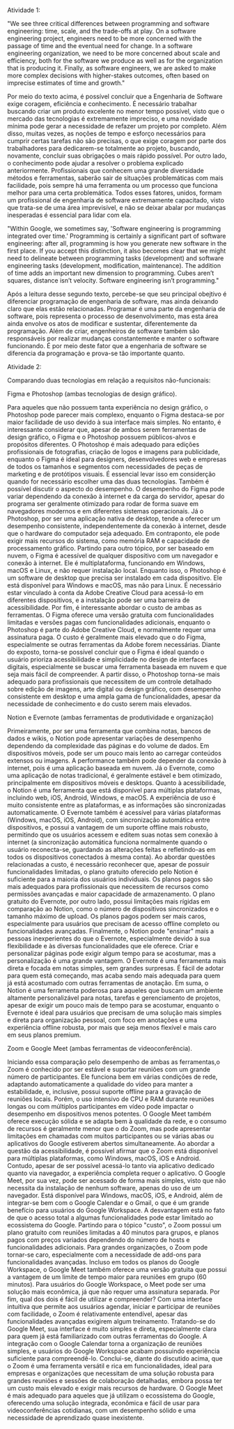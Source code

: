 Atividade 1:

"We see three critical differences between programming and software engineering: time, scale, and the trade-offs at play. On a software engineering project, engineers need to be more concerned with the passage of time and the eventual need for change. In a software engineering organization, we need to be more concerned about scale and efficiency, both for the software we produce as well as for the organization that is producing it. Finally, as software engineers, we are asked to make more complex decisions with higher-stakes outcomes, often based on imprecise estimates of time and growth."

Por meio do texto acima, é possível concluir que a Engenharia de Software exige coragem, eficiência e conhecimento. É necessário trabalhar buscando criar um produto excelente no menor tempo possível, visto que o mercado das tecnologias é extremamente impreciso, e uma novidade mínima pode gerar a necessidade de refazer um projeto por completo. Além disso, muitas vezes, as noções de tempo e esforço necessários para cumprir certas tarefas não são precisas, o que exige coragem por parte dos trabalhadores para dedicarem-se totalmente ao projeto, buscando, novamente, concluir suas obrigações o mais rápido possível. Por outro lado, o conhecimento pode ajudar a resolver o problema explicado anteriormente. Profissionais que conhecem uma grande diversidade métodos e ferramentas, saberão sair de situações problemáticas com mais facilidade, pois sempre há uma ferramenta ou um processo que funciona melhor para uma certa problemática. Todos esses fatores, unidos, formam um profissional de engenharia de software extremamente capacitado, visto que trata-se de uma área imprevisível, e não se deixar abalar por mudanças inesperadas é essencial para lidar com ela. 

"Within Google, we sometimes say, 'Software engineering is programming integrated over time.' Programming is certainly a significant part of software engineering: after all, programming is how you generate new software in the first place. If you accept this distinction, it also becomes clear that we might need to delineate between programming tasks (development) and software engineering tasks (development, modification, maintenance). The addition of time adds an important new dimension to programming. Cubes aren’t squares, distance isn’t velocity. Software engineering isn’t programming."

Após a leitura desse segundo texto, percebe-se que seu principal obejtivo é diferenciar programação de engenharia de software, mas ainda deixando claro que elas estão relacionadas. Programar é uma parte da engenharia de software, pois representa o processo de desenvolvimento, mas esta área ainda envolve os atos de modificar e sustentar, diferentemente da programação. Além de criar, engenheiros de software também são responsáveis por realizar mudanças constantemente e manter o software funcionando. É por meio deste fator que a engenharia de software se diferencia da programação e prova-se tão importante quanto.

Atividade 2:

Comparando duas tecnologias em relação a requisitos não-funcionais:

Figma e Photoshop (ambas tecnologias de design gráfico).

Para aqueles que não possuem tanta experiência no design gráfico, o Photoshop pode parecer mais complexo, enquanto o Figma destaca-se por maior facilidade de uso devido à sua interface mais simples. No entanto, é interessante considerar que, apesar de ambos serem ferramentas de design gráfico, o Figma e o Photoshop possuem públicos-alvos e propósitos diferentes. O Photoshop é mais adequado para edições profissionais de fotografias, criação de logos e imagens para publicidade, enquanto o Figma é ideal para designers, desenvolvedores web e empresas de todos os tamanhos e segmentos com necessidades de peças de marketing e de protótipos visuais. É essencial levar isso em considerção quando for necessário escolher uma das duas tecnologias. Também é possível discutir o aspecto do desempenho. O desempenho do Figma pode variar dependendo da conexão à internet e da carga do servidor, apesar do programa ser geralmente otimizado para rodar de forma suave em navegadores modernos e em diferentes sistemas operacionais. Já o Photoshop, por ser uma aplicação nativa de desktop, tende a oferecer um desempenho consistente, independentemente da conexão à internet, desde que o hardware do computador seja adequado. Em contraponto, ele pode exigir mais recursos do sistema, como memória RAM e capacidade de processamento gráfico. Partindo para outro tópico, por ser baseado em nuvem, o Figma é acessível de qualquer dispositivo com um navegador e conexão à internet. Ele é multiplataforma, funcionando em Windows, macOS e Linux, e não requer instalação local. Enquanto isso, o Photoshop é um software de desktop que precisa ser instalado em cada dispositivo. Ele está disponível para Windows e macOS, mas não para Linux. É necessário estar vinculado à conta da Adobe Creative Cloud para acessá-lo em diferentes dispositivos, e a instalação pode ser uma barreira de acessibilidade. Por fim, é interessante abordar o custo de ambas as ferramentas. O Figma oferece uma versão gratuita com funcionalidades limitadas e versões pagas com funcionalidades adicionais, enquanto o Photoshop é parte do Adobe Creative Cloud, e normalmente requer uma assinatura paga. O custo é geralmente mais elevado que o do Figma, especialmente se outras ferramentas da Adobe forem necessárias. Diante do exposto, torna-se possível concluir que o Figma é ideal quando o usuário prioriza acessibilidade e simplicidade no design de interfaces digitais, especialmente se buscar uma ferramenta baseada em nuvem e que seja mais fácil de compreender. A partir disso, o Photoshop torna-se mais adequado para profissionais que necessitem de um controle detalhado sobre edição de imagens, arte digital ou design gráfico, com desempenho consistente em desktop e uma ampla gama de funcionalidades, apesar da necessidade de conhecimento e do custo serem mais elevados.

Notion e Evernote (ambas ferramentas de produtividade e organização)

Primeiramente, por ser uma ferramenta que combina notas, bancos de dados e wikis, o Notion pode apresentar variações de desempenho dependendo da complexidade das páginas e do volume de dados. Em dispositivos móveis, pode ser um pouco mais lento ao carregar conteúdos extensos ou imagens. A performance também pode depender da conexão à internet, pois é uma aplicação baseada em nuvem. Já o Evernote, como uma aplicação de notas tradicional, é geralmente estável e bem otimizado, principalmente em dispositivos móveis e desktops. Quanto à acessibilidade, o Notion é uma ferramenta que está disponível para múltiplas plataformas, incluindo web, iOS, Android, Windows, e macOS. A experiência de uso é muito consistente entre as plataformas, e as informações são sincronizadas automaticamente. O Evernote também é acessível para várias plataformas (Windows, macOS, iOS, Android), com sincronização automática entre dispositivos, e possui a vantagem de um suporte offline mais robusto, permitindo que os usuários acessem e editem suas notas sem conexão à internet (a sincronização automática funciona normalmente quando o usuário reconecta-se, guardando as alterações feitas e refletindo-as em todos os dispositivos conectados à mesma conta). Ao abordar questões relacionadas a custo, é necessário reconhecer que, apesar de possuir funcionalidades limitadas, o plano gratuito oferecido pelo Notion é suficiente para a maioria dos usuários individuais. Os planos pagos são mais adequados para profissionais que necessitem de recursos como permissões avançadas e maior capacidade de armazenamento. O plano gratuito do Evernote, por outro lado, possui limitações mais rígidas em comparação ao Notion, como o número de dispositivos sincronizados e o tamanho máximo de upload. Os planos pagos podem ser mais caros, especialmente para usuários que precisam de acesso offline completo ou funcionalidades avançadas. Finalmente, o Notion pode "ensinar" mais a pessoas inexperientes do que o Evernote, especialmente devido à sua flexibilidade e às diversas funcionalidades que ele oferece. Criar e personalizar páginas pode exigir algum tempo para se acostumar, mas a personalização é uma grande vantagem. O Evernote é uma ferramenta mais direta e focada em notas simples, sem grandes surpresas. É fácil de adotar para quem está começando, mas acaba sendo mais adequada para quem já está acostumado com outras ferramentas de anotação. Em suma, o Notion é uma ferramenta poderosa para aqueles que buscam um ambiente altamente personalizável para notas, tarefas e gerenciamento de projetos, apesar de exigir um pouco mais de tempo para se acostumar, enquanto o Evernote é ideal para usuários que precisam de uma solução mais simples e direta para organização pessoal, com foco em anotações e uma experiência offline robusta, por mais que seja menos flexível e mais caro em seus planos premium.

Zoom e Google Meet (ambas ferramentas de videoconferência).

Iniciando essa comparação pelo desempenho de ambas as ferramentas,o Zoom é conhecido por ser estável e suportar reuniões com um grande número de participantes. Ele funciona bem em várias condições de rede, adaptando automaticamente a qualidade do vídeo para manter a estabilidade, e, inclusive, possui suporte offline para a gravação de reuniões locais. Porém, o uso intensivo de CPU e RAM durante reuniões longas ou com múltiplos participantes em vídeo pode impactar o desempenho em dispositivos menos potentes. O Google Meet também oferece execução sólida e se adapta bem à qualidade da rede, e o consumo de recursos é geralmente menor que o do Zoom, mas pode apresentar limitações em chamadas com muitos participantes ou se várias abas ou aplicativos do Google estiverem abertos simultaneamente. Ao abordar a questão da acessibilidade, é possível afirmar que o Zoom está disponível para múltiplas plataformas, como Windows, macOS, iOS e Android. Contudo, apesar de ser possível acessá-lo tanto via aplicativo dedicado quanto via navegador, a experiência completa requer o aplicativo. O Google Meet, por sua vez, pode ser acessado de forma mais simples, visto que não necessita da instalação de nenhum software, apenas do uso de um navegador. Está disponível para Windows, macOS, iOS, e Android, além de integrar-se bem com o Google Calendar e o Gmail, o que é um grande benefício para usuários do Google Workspace. A desvantagem está no fato de que o acesso total a algumas funcionalidades pode estar limitado ao ecossistema do Google. Partindo para o tópico "custo", o Zoom possui um plano gratuito com reuniões limitadas a 40 minutos para grupos, e planos pagos com preços variados dependendo do número de hosts e funcionalidades adicionais. Para grandes organizações, o Zoom pode tornar-se caro, especialmente com a necessidade de add-ons para funcionalidades avançadas. Incluso em todos os planos do Google Workspace, o Google Meet também oferece uma versão gratuita que possui a vantagem de um limite de tempo maior para reuniões em grupo (60 minutos). Para usuários do Google Workspace, o Meet pode ser uma solução mais econômica, já que não requer uma assinatura separada. Por fim, qual dos dois é fácil de utilizar e compreender? Com uma interface intuitiva que permite aos usuários agendar, iniciar e participar de reuniões com facilidade, o Zoom é relativamente entendível, apesar das funcionalidades avançadas exigirem algum treinamento. Tratando-se do Google Meet, sua interface é muito simples e direta, especialmente clara para quem já está familiarizado com outras ferramentas do Google. A integração com o Google Calendar torna a organização de reuniões simples, e usuários do Google Workspace acabam possuindo experiência suficiente para compreendê-lo. Conclui-se, diante do discutido acima, que o Zoom é uma ferramenta versátil e rica em funcionalidades, ideal para empresas e organizações que necessitam de uma solução robusta para grandes reuniões e sessões de colaboração detalhadas, embora possa ter um custo mais elevado e exigir mais recursos de hardware. O Google Meet é mais adequado para aqueles que já utilizam o ecossistema do Google, oferecendo uma solução integrada, econômica e fácil de usar para videoconferências cotidianas, com um desempenho sólido e uma necessidade de aprendizado quase inexistente.
